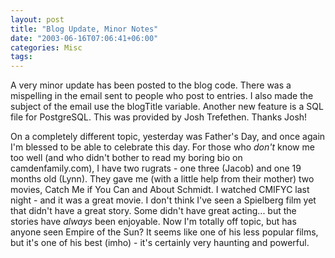 ```yaml
---
layout: post
title: "Blog Update, Minor Notes"
date: "2003-06-16T07:06:41+06:00"
categories: Misc 
tags: 
---
```


A very minor update has been posted to the blog code. There was a mispelling in the email sent to people who post to entries. I also made the subject of the email use the blogTitle variable. Another new  feature is a SQL file for PostgreSQL. This was provided by Josh Trefethen. Thanks Josh!

On a completely different topic, yesterday was Father's Day, and once again I'm blessed to be able to celebrate this day. For those who <i>don't</i> know me too well (and who didn't bother to read my boring bio on camdenfamily.com), I have two rugrats - one three (Jacob) and one 19 months old (Lynn). They gave me (with a little help from their mother) two movies, Catch Me if You Can and About Schmidt. I watched CMIFYC last night - and it was a great movie. I don't think I've seen a Spielberg film yet that didn't have a great story. Some didn't have great acting... but the stories have <i>always</i> been enjoyable. Now I'm totally off topic, but has anyone seen Empire of the Sun? It seems like one of his less popular films, but it's one of his best (imho) - it's certainly very haunting and powerful.